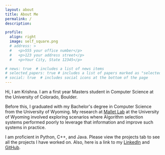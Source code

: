 ```yaml
---
layout: about
title: About Me
permalink: /
description: 

profile:
  align: right
  image: self_square.png
  # address: >
  #   <p>555 your office number</p>
  #   <p>123 your address street</p>
  #   <p>Your City, State 12345</p>

# news: true  # includes a list of news items
# selected_papers: true # includes a list of papers marked as "selected={true}"
# social: true  # includes social icons at the bottom of the page
---
```


Hi, I am Krishna. I am a first year Masters student in Computer Science at the University of Colorado, Boulder.

Before this, I graduated with my Bachelor's degree in Computer Science from the University of Wyoming. My research at <a href="https://mallet.ai" target="blank">Mallet Lab</a> at the University of Wyoming involved exploring scenarios where Algorithm selection systems performed poorly to leverage that information and improve such systems in practice. 

<!-- **I am currently looking for summer internship opportunities for the roles of Machine Learning Engineer. Please find link to my resume here.** -->

I am proficient in Python, C++, and Java. Please view the projects tab to see all the projects I have worked on. Also, here is a link to my <a href="https://www.linkedin.com/in/chemudupatiks" target="blank">LinkedIn</a> and <a href="https://www.github.com/chemudupatiks" target="blank">GitHub</a>. 
